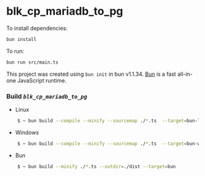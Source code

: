 # blk_cp_mariadb_to_pg

To install dependencies:

```bash
bun install
```

To run:

```bash
bun run src/main.ts
```

This project was created using `bun init` in bun v1.1.34. [Bun](https://bun.sh) is a fast all-in-one JavaScript runtime.


### Build *`blk_cp_mariadb_to_pg`*
- Linux
```bash
    $ ~ bun build --compile --minify --sourcemap ./*.ts  --target=bun-linux-x64 --outfile=bin/blk_cp_mariadb_to_pg
```

- Windows
```bash
    $ ~ bun build --compile --minify --sourcemap ./*.ts  --target=bun-windows-x64 --outfile=bin/blk_cp_mariadb_to_pg
```

- Bun
```bash
    $ ~ bun build --minify ./*.ts --outdir=./dist --target=bun
```
